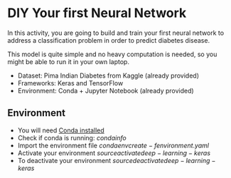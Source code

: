 # DIY Your first Neural Network

In this activity, you are going to build and train your first neural network to address a classification problem in order to predict diabetes disease. 

This model is quite simple and no heavy computation is needed, so you might be able to run it in your own laptop.

* Dataset: Pima Indian Diabetes from Kaggle (already provided)
* Frameworks: Keras and TensorFlow
* Environment: Conda + Jupyter Notebook (already provided)

## Environment

* You will need [Conda installed](https://www.anaconda.com/download) 
* Check if conda is running: $conda info$
* Import the environment file $conda env create -f environment.yaml$
* Activate your environment $source activate deep-learning-keras$
* To deactivate your environment $source deactivate deep-learning-keras$
